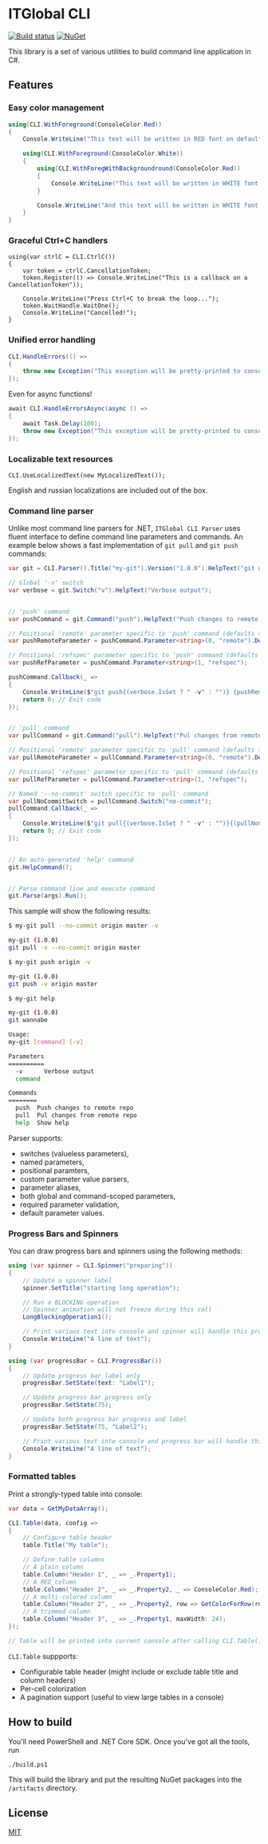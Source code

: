 # ITGlobal CLI

[![Build status](https://ci.appveyor.com/api/projects/status/y7e2wbpoeelabba1/branch/master?svg=true)](https://ci.appveyor.com/project/kapitanov/cli/branch/master)
[![NuGet](https://img.shields.io/nuget/v/ITGlobal.CLI.svg?maxAge=2592000)](https://www.nuget.org/packages/ITGlobal.CLI/)

This library is a set of various utilities to build command line application in C#.

## Features

### Easy color management

```csharp
using(CLI.WithForeground(ConsoleColor.Red))
{
    Console.WriteLine("This text will be written in RED font on default background");

    using(CLI.WithForeground(ConsoleColor.White))
    {
        using(CLI.WithForegWithBackgroundround(ConsoleColor.Red))
        {
            Console.WriteLine("This text will be written in WHITE font on RED background");
        }

        Console.WriteLine("And this text will be written in WHITE font on default background");
    }
}
```

### Graceful Ctrl+C handlers

```charp
using(var ctrlC = CLI.CtrlC())
{
    var token = ctrlC.CancellationToken;
    token.Register(() => Console.WriteLine("This is a callback on a CancellationToken"));

    Console.WriteLine("Press Ctrl+C to break the loop...");
    token.WaitHandle.WaitOne();
    Console.WriteLine("Cancelled!");
}
```

### Unified error handling

```csharp
CLI.HandleErrors(() =>
{
    throw new Exception("This exception will be pretty-printed to console");
});
```

Even for async functions!

```csharp
await CLI.HandleErrorsAsync(async () =>
{
    await Task.Delay(100);
    throw new Exception("This exception will be pretty-printed to console");
});
```

### Localizable text resources

```charp
CLI.UseLocalizedText(new MyLocalizedText());
```

English and russian localizations are included out of the box.

### Command line parser

Unlike most command line parsers for .NET, `ITGlobal CLI Parser` uses fluent interface to define command line parameters and commands.
An example below shows a fast implementation of `git pull` and `git push` commands:

```csharp
var git = CLI.Parser().Title("my-git").Version("1.0.0").HelpText("git wannabe");

// Global '-v' switch
var verbose = git.Switch("v").HelpText("Verbose output");


// 'push' command
var pushCommand = git.Command("push").HelpText("Push changes to remote repo");

// Positional 'remote' parameter specific to 'push' command (defaults to 'origin')
var pushRemoteParameter = pushCommand.Parameter<string>(0, "remote").DefaultValue("origin");

// Positional 'refspec' parameter specific to 'push' command (defaults to null)
var pushRefParameter = pushCommand.Parameter<string>(1, "refspec");

pushCommand.Callback(_ =>
{
    Console.WriteLine($"git push{(verbose.IsSet ? " -v" : "")} {pushRemoteParameter.Value} {pushRefParameter.Value}");
    return 0; // Exit code
});


// 'pull' command
var pullCommand = git.Command("pull").HelpText("Pul changes from remote repo");

// Positional 'remote' parameter specific to 'pull' command (defaults to 'origin')
var pullRemoteParameter = pullCommand.Parameter<string>(0, "remote").DefaultValue("origin");

// Positional 'refspec' parameter specific to 'pull' command (defaults to null)
var pullRefParameter = pullCommand.Parameter<string>(1, "refspec");

// Named '--no-commit' switch specific to 'pull' command
var pullNoCommitSwitch = pullCommand.Switch("no-commit");
pullCommand.Callback(_ =>
{
    Console.WriteLine($"git pull{(verbose.IsSet ? " -v" : "")}{(pullNoCommitSwitch.IsSet ? " --no-commit" : "")} {pullRemoteParameter.Value} {pullRefParameter.Value}");
    return 0; // Exit code
});


// An auto-generated 'help' command
git.HelpCommand();


// Parse command line and execute command
git.Parse(args).Run();
```

This sample will show the following results:

```bash
$ my-git pull --no-commit origin master -v

my-git (1.0.0)
git pull -v --no-commit origin master

$ my-git push origin -v

my-git (1.0.0)
git push -v origin master

$ my-git help

my-git (1.0.0)
git wannabe

Usage:
my-git [command] [-v]

Parameters
==========
  -v      Verbose output
  command

Commands
========
  push  Push changes to remote repo
  pull  Pul changes from remote repo
  help  Show help
```

Parser supports:

* switches (valueless parameters),
* named parameters,
* positional paramters,
* custom parameter value parsers,
* parameter aliases,
* both global and command-scoped parameters,
* required parameter validation,
* default parameter values.

### Progress Bars and Spinners

You can draw progress bars and spinners using the following methods:

```csharp
using (var spinner = CLI.Spinner("preparing"))
{
    // Update a spinner label
    spinner.SetTitle("starting long operation");

    // Run a BLOCKING operation
    // Spinner animation will not freeze during this call
    LongBlockingOperation1();

    // Print various text into console and spinner will handle this properly
    Console.WriteLine("A line of text");
}

using (var progressBar = CLI.ProgressBar())
{
    // Update progress bar label only
    progressBar.SetState(text: "Label1");

    // Update progress bar progress only
    progressBar.SetState(75);

    // Update both progress bar progress and label
    progressBar.SetState(75, "Label2");

    // Print various text into console and progress bar will handle this properly
    Console.WriteLine("A line of text");
}
```

### Formatted tables

Print a strongly-typed table into console:

```csharp
var data = GetMyDataArray();

CLI.Table(data, config =>
{
    // Configure table header
    table.Title("My table");

    // Define table columns
    // A plain column
    table.Column("Header 1", _ => _.Property1);
    // A RED column
    table.Column("Header 2", _ => _.Property2, _ => ConsoleColor.Red);
    // A multi-colored column
    table.Column("Header 2", _ => _.Property2, row => GetColorForRow(row)));
    // A trimmed column
    table.Column("Header 3", _ => _.Property1, maxWidth: 24);
});

// Table will be printed into current console after calling CLI.Table()

```

`CLI.Table` suppports:

* Configurable table header (might include or exclude table title and column headers)
* Per-cell colorization
* A pagination support (useful to view large tables in a console)

## How to build

You'll need PowerShell and .NET Core SDK. Once you've got all the tools, run

```shell
./build.ps1
```

This will build the library and put the resulting NuGet packages into the `/artifacts` directory.

## License

[MIT](http://opensource.org/licenses/MIT)